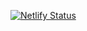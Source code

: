 [![Netlify Status](https://api.netlify.com/api/v1/badges/00fbf89e-579a-4340-8749-2f99a549b8fc/deploy-status)](https://app.netlify.com/sites/jdumont-publish/deploys)
